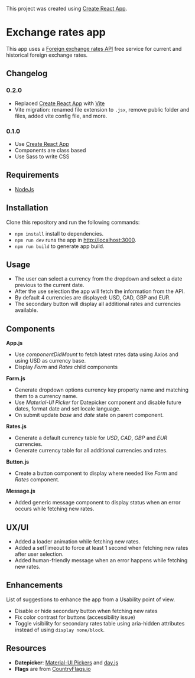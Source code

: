 This project was created using [Create React App](https://github.com/facebook/create-react-app).

# Exchange rates app

This app uses a [Foreign exchange rates API](https://exchangeratesapi.io/) free service for current and historical foreign exchange rates.

<!-- [View Demo](https://uxmoon-react-exchange-rates.netlify.app/) :rocket: -->

## Changelog

### 0.2.0

- Replaced [Create React App](https://create-react-app.dev/) with [Vite](https://vitejs.dev/)
- Vite migration: renamed file extension to `.jsx`, remove public folder and files, added vite config file, and more.

### 0.1.0

- Use [Create React App](https://create-react-app.dev/)
- Components are class based
- Use Sass to write CSS

## Requirements

- [NodeJs](https://nodejs.org/en/)

## Installation

Clone this repository and run the following commands:

- `npm install` install to dependencies.
- `npm run dev` runs the app in [http://localhost:3000](http://localhost:3000).
- `npm run build` to generate app build.

## Usage

- The user can select a currency from the dropdown and select a date previous to
  the current date.
- After the use selection the app will fetch the information from the API.
- By default 4 currencies are displayed: USD, CAD, GBP and EUR.
- The secondary button will display all additional rates and currencies available.

## Components

**App.js**

- Use _componentDidMount_ to fetch latest rates data using Axios and using USD as currency base.
- Display _Form_ and _Rates_ child components

**Form.js**

- Generate dropdown options currency key property name and matching them to a currency name.
- Use _Material-UI Picker_ for Datepicker component and disable future dates, format date and set locale language.
- On submit update _base_ and _date_ state on parent component.

**Rates.js**

- Generate a default currency table for _USD_, _CAD_, _GBP_ and _EUR_ currencies.
- Generate currency table for all additional currencies and rates.

**Button.js**

- Create a button component to display where needed like _Form_ and _Rates_ component.

**Message.js**

- Added generic message component to display status when an error occurs while fetching new rates.

## UX/UI

- Added a loader animation while fetching new rates.
- Added a setTimeout to force at least 1 second when fetching new rates after user selection.
- Added human-friendly message when an error happens while fetching new rates.

## Enhancements

List of suggestions to enhance the app from a Usability point of view.

- Disable or hide secondary button when fetching new rates
- Fix color contrast for buttons (accessibility issue)
- Toggle visibility for secondary rates table using aria-hidden attributes instead of using `display none/block`.

## Resources

- **Datepicker**: [Material-UI Pickers](https://material-ui-pickers.dev/) and [day.js](https://day.js.org/)
- **Flags** are from [CountryFlags.io](https://www.countryflags.io/)
